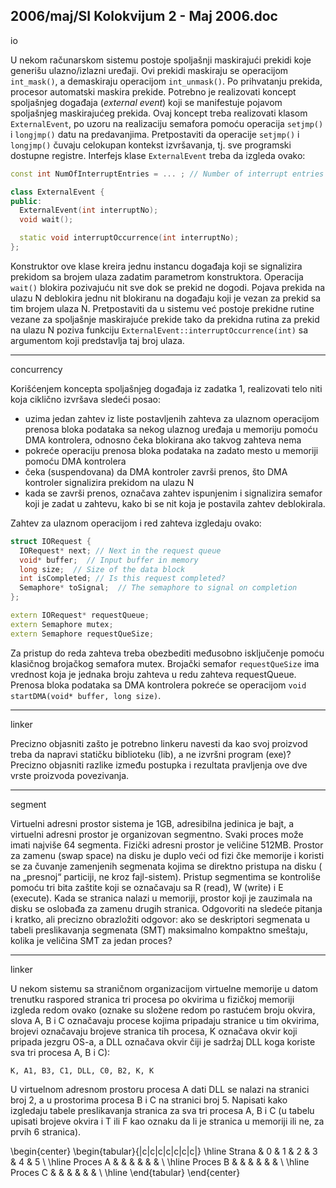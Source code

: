 2006/maj/SI Kolokvijum 2 - Maj 2006.doc
--------------------------------------------------------------------------------
io

U nekom računarskom sistemu postoje spoljašnji maskirajući prekidi koje generišu
ulazno/izlazni uređaji.  Ovi prekidi maskiraju se operacijom
`int_mask()`,  a demaskiraju
operacijom `int_unmask()`. Po prihvatanju prekida, procesor automatski maskira prekide.
Potrebno je realizovati koncept spoljašnjeg događaja (*external event*) koji se manifestuje
pojavom spoljašnjeg maskirajućeg prekida.  Ovaj koncept treba realizovati klasom
`ExternalEvent`, po uzoru na realizaciju semafora pomoću operacija `setjmp()`  i `longjmp()`
datu na predavanjima. Pretpostaviti da operacije
`setjmp()`  i `longjmp()` čuvaju celokupan
kontekst izvršavanja, tj. sve programski dostupne registre.  Interfejs klase `ExternalEvent`
treba da izgleda ovako:
```cpp
const int NumOfInterruptEntries = ... ; // Number of interrupt entries

class ExternalEvent {
public:
  ExternalEvent(int interruptNo);
  void wait();

  static void interruptOccurrence(int interruptNo);
};
```
Konstruktor ove klase kreira jednu instancu događaja koji se signalizira prekidom sa brojem
ulaza zadatim parametrom konstruktora. Operacija `wait()` blokira pozivajuću nit sve dok se
prekid ne dogodi. Pojava prekida na ulazu N deblokira jednu nit blokiranu na događaju koji je
vezan za prekid sa tim brojem ulaza N. Pretpostaviti da u sistemu već postoje prekidne rutine
vezane za spoljašnje maskirajuće prekide tako da prekidna rutina za prekid na ulazu N poziva
funkciju
`ExternalEvent::interruptOccurrence(int)` sa argumentom koji predstavlja taj
broj ulaza.

--------------------------------------------------------------------------------
concurrency

Korišćenjem koncepta spoljašnjeg događaja iz zadatka 1, realizovati telo niti koja ciklično
izvršava sledeći posao:

- uzima jedan zahtev iz liste postavljenih zahteva za ulaznom operacijom prenosa bloka
podataka sa nekog ulaznog uređaja u memoriju pomoću DMA kontrolera, odnosno
čeka blokirana ako takvog zahteva nema
- pokreće operaciju prenosa bloka podataka na zadato mesto u memoriji pomoću DMA
kontrolera
- čeka (suspendovana) da DMA kontroler završi prenos, što DMA kontroler signalizira
prekidom na ulazu N
- kada se završi prenos, označava zahtev ispunjenim i signalizira semafor koji je zadat u
zahtevu, kako bi se nit koja je postavila zahtev deblokirala.

Zahtev za ulaznom operacijom i red zahteva izgledaju ovako:
```cpp
struct IORequest {
  IORequest* next; // Next in the request queue
  void* buffer;  // Input buffer in memory
  long size;  // Size of the data block
  int isCompleted; // Is this request completed?
  Semaphore* toSignal;  // The semaphore to signal on completion
};

extern IORequest* requestQueue;
extern Semaphore mutex;
extern Semaphore requestQueSize;
```
Za pristup do reda zahteva treba obezbediti međusobno isključenje pomoću klasičnog
brojačkog semafora
mutex. Brojački semafor `requestQueSize` ima vrednost koja je jednaka
broju zahteva u redu zahteva requestQueue. Prenosa bloka podataka sa DMA kontrolera
pokreće se operacijom `void startDMA(void* buffer, long size)`.

--------------------------------------------------------------------------------
linker

Precizno objasniti zašto je potrebno linkeru navesti da kao svoj proizvod treba da napravi
statičku biblioteku (lib),  a ne izvršni program (exe)?  Precizno objasniti razlike između
postupka i rezultata pravljenja ove dve vrste proizvoda povezivanja.

--------------------------------------------------------------------------------
segment

Virtuelni adresni prostor sistema je 1GB,  adresibilna jedinica je bajt, a virtuelni adresni
prostor je organizovan segmentno. Svaki proces može imati najviše 64 segmenta. Fizički
adresni prostor je veličine 512MB. Prostor za zamenu (swap space) na disku je duplo veći od
fizi čke memorije i koristi se za čuvanje zamenjenih segmenata kojima se direktno pristupa na
disku (   na „presnoj“ particiji, ne kroz fajl-sistem). Pristup segmentima se kontroliše pomoću tri
bita zaštite koji se označavaju sa R (read), W (write) i E (execute). Kada se stranica nalazi u
memoriji,   prostor koji je zauzimala na disku se oslobađa za
zamenu drugih stranica. Odgovoriti na sledeće pitanja i kratko,  ali precizno obrazložiti
odgovor: ako se deskriptori segmenata u tabeli preslikavanja segmenata (SMT) maksimalno
kompaktno smeštaju, kolika je veličina SMT za jedan proces?

--------------------------------------------------------------------------------
linker

U nekom sistemu sa straničnom organizacijom virtuelne memorije u datom trenutku raspored
stranica tri procesa po okvirima u fizičkoj memoriji izgleda redom ovako (oznake su složene
redom po rastućem broju okvira, slova A, B i C označavaju procese kojima pripadaju stranice
u tim okvirima,  brojevi označavaju brojeve stranica tih procesa,  K označava okvir koji
pripada jezgru OS-a, a DLL označava okvir čiji je sadržaj DLL koga koriste sva tri procesa A,
B i C):

`K, A1, B3, C1, DLL, C0, B2, K, K`

U virtuelnom adresnom prostoru procesa A dati DLL se nalazi na stranici broj 2,  a u
prostorima procesa B i C na stranici broj 5. Napisati kako izgledaju tabele preslikavanja
stranica za sva tri procesa A, B i C (u tabelu upisati brojeve okvira i T ili F kao oznaku da li je
stranica u memoriji ili ne, za prvih 6 stranica).

\begin{center}
\begin{tabular}{|c|c|c|c|c|c|c|}
\hline
Strana & 0 & 1 & 2 & 3 & 4 & 5 \\
\hline
Proces  A & & & & & &  \\
\hline
Proces  B & & & & & &  \\
\hline
Proces  C & & & & & &  \\
\hline
\end{tabular}
\end{center}



